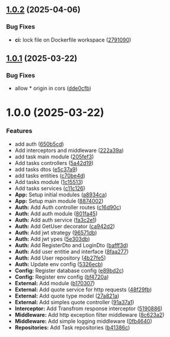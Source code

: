 ## [1.0.2](https://github.com/MtMath/todo-api/compare/v1.0.1...v1.0.2) (2025-04-06)


### Bug Fixes

* **ci:** lock file on Dockerfile workspace ([2791090](https://github.com/MtMath/todo-api/commit/2791090a56ebe03ccb8ae1523c06c47225255288))

## [1.0.1](https://github.com/MtMath/todo-api/compare/v1.0.0...v1.0.1) (2025-03-22)


### Bug Fixes

* allow * origin in cors ([dde0cfb](https://github.com/MtMath/todo-api/commit/dde0cfb4529322a94b6fd9eae6554930eb99e321))

# 1.0.0 (2025-03-22)


### Features

* add auth ([650b5cd](https://github.com/MtMath/todo-api/commit/650b5cdc06a3edc544af922c59645b8211130bfd))
* Add interceptors and middleware ([222a39a](https://github.com/MtMath/todo-api/commit/222a39a5a5883bc664e5dfb8c9724539c0013d5e))
* add task main module ([205fef3](https://github.com/MtMath/todo-api/commit/205fef315b845c4c14505a30376b24abadea5473))
* Add tasks controllers ([5a42d19](https://github.com/MtMath/todo-api/commit/5a42d19f81843d8f52fd45d67d731a575a626a3c))
* add tasks dtos ([e5c37a9](https://github.com/MtMath/todo-api/commit/e5c37a9e8b82b15b15340dae8454c4fd9353aeaa))
* add tasks entities ([c70be4d](https://github.com/MtMath/todo-api/commit/c70be4dfd2f250b7a332b8c449f8ca75777fd5f9))
* Add tasks module ([1c15513](https://github.com/MtMath/todo-api/commit/1c15513ce54389a0c6608a0d9a404c83119e4a29))
* Add tasks services ([c11c126](https://github.com/MtMath/todo-api/commit/c11c126222fbc97ed65f6ca66a1a78e59c0f445d))
* **App:** Setup initial modules ([a8934ca](https://github.com/MtMath/todo-api/commit/a8934cab8ee5d72186dbeb82a0522832cb3e7c7a))
* **App:** Setup main module ([8874002](https://github.com/MtMath/todo-api/commit/8874002ca6d3ab19d4c16dcf6b613dcb7431f6c5))
* **Auth:** Add Auth controller routes ([c16d90c](https://github.com/MtMath/todo-api/commit/c16d90cbc8840b44a6d3bd767ea9073ba001c005))
* **Auth:** Add auth module ([801fa45](https://github.com/MtMath/todo-api/commit/801fa45514bd560ad26ca252ef524fb1fc420e43))
* **Auth:** Add auth service ([fa3c2e1](https://github.com/MtMath/todo-api/commit/fa3c2e1fc4158f92d9f9b3893c0a78e781db2f6a))
* **Auth:** Add GetUser decorator ([ca942d2](https://github.com/MtMath/todo-api/commit/ca942d2f3c6bc840233d6c34c5590f80c5c5bd2b))
* **Auth:** Add jwt strategy ([96571db](https://github.com/MtMath/todo-api/commit/96571db76c0204d424dcc23089d4e0efaa3dbdb2))
* **Auth:** Add jwt ypes ([5e303db](https://github.com/MtMath/todo-api/commit/5e303dba12cea683a41c5ce8bf6034c138691d42))
* **Auth:** Add RegisterDto and LoginDto ([bafff3d](https://github.com/MtMath/todo-api/commit/bafff3d937882dcb8969412aa128578df8fd4566))
* **Auth:** Add user entitie and interface ([8faa277](https://github.com/MtMath/todo-api/commit/8faa27784da49c3f4502533c46e97710a466fb40))
* **Auth:** Add User repository ([4b27fe5](https://github.com/MtMath/todo-api/commit/4b27fe57f3d3c2fabcf1bf8a911a5e6a27a0d3be))
* **Auth:** Update env config ([5326ecb](https://github.com/MtMath/todo-api/commit/5326ecb7d96f7ce0d98ac1b252cb7c8fa6a13fb8))
* **Config:** Register database config ([e89bd2c](https://github.com/MtMath/todo-api/commit/e89bd2c6e7ba2a3e16385dacb14a6c2c10f56a37))
* **Config:** Register env config ([bf4720a](https://github.com/MtMath/todo-api/commit/bf4720a14b11c6347d0f0c778fb62dd73b884a16))
* **External:** Add module ([b170307](https://github.com/MtMath/todo-api/commit/b17030765ebc39d75537fdeb0bbd2364c2ca1c2e))
* **External:** Add quote service for http requests ([48f29fb](https://github.com/MtMath/todo-api/commit/48f29fb20a3e9801b81ff9c73ceb52b48b63721e))
* **External:** Add quote type model ([27a821a](https://github.com/MtMath/todo-api/commit/27a821a908b3cad621a9c38a189be6200b8edbaa))
* **External:** Add simples quote controller ([91a37a1](https://github.com/MtMath/todo-api/commit/91a37a156b5311c97dac71484df1276ae80e141a))
* **Interceptor:** Add Transfrom response interceptor ([5190886](https://github.com/MtMath/todo-api/commit/519088671b0540ee004691d5b45aa8ceb3bbb736))
* **Middleware:** Add http exception filter middleware ([8c623a2](https://github.com/MtMath/todo-api/commit/8c623a2f445bb450fa28f9be198bb4a9f8824da9))
* **Middleware:** Add simple logging middleware ([0fb4640](https://github.com/MtMath/todo-api/commit/0fb4640c6834aaec21b689f66e7ec311b963fa47))
* **Repositories:** Add Task repositories ([b41386c](https://github.com/MtMath/todo-api/commit/b41386c122d492b982478ad9bbd58b841814841e))

